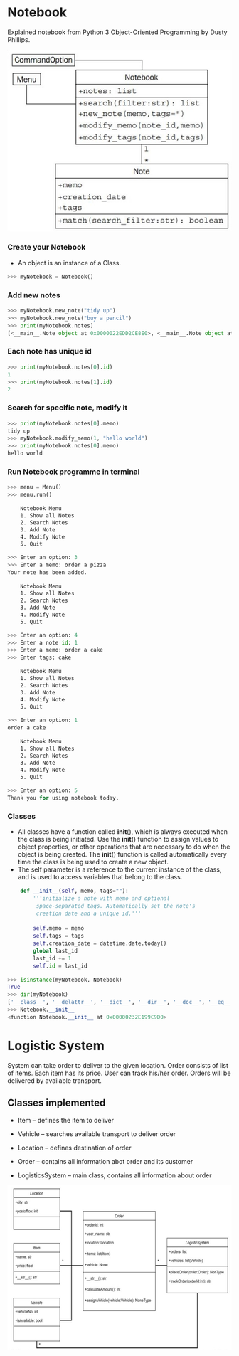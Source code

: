 # Notebook
Explained notebook from Python 3 Object-Oriented Programming by Dusty Phillips.

![](photos/notebook_task.jpg)

### Create your Notebook

* An object is an instance of a Class.

```python
>>> myNotebook = Notebook()
```

### Add new notes

```python
>>> myNotebook.new_note("tidy up")
>>> myNotebook.new_note("buy a pencil")
>>> print(myNotebook.notes)
[<__main__.Note object at 0x0000022EDD2CE8E0>, <__main__.Note object at 0x0000022EDD2CE610>]
```

### Each note has unique id

```python
>>> print(myNotebook.notes[0].id)
1
>>> print(myNotebook.notes[1].id)
2
```

### Search for specific note, modify it

```python
>>> print(myNotebook.notes[0].memo)
tidy up
>>> myNotebook.modify_memo(1, "hello world")
>>> print(myNotebook.notes[0].memo)
hello world
```

### Run Notebook programme in terminal

```python
>>> menu = Menu()
>>> menu.run()
```


        Notebook Menu
        1. Show all Notes
        2. Search Notes
        3. Add Note
        4. Modify Note
        5. Quit
        
```python
>>> Enter an option: 3
>>> Enter a memo: order a pizza
Your note has been added.
```

        Notebook Menu
        1. Show all Notes
        2. Search Notes
        3. Add Note
        4. Modify Note
        5. Quit
        
```python
>>> Enter an option: 4
>>> Enter a note id: 1
>>> Enter a memo: order a cake
>>> Enter tags: cake
```

        Notebook Menu
        1. Show all Notes
        2. Search Notes
        3. Add Note
        4. Modify Note
        5. Quit
        
```python
>>> Enter an option: 1
order a cake
```

        Notebook Menu
        1. Show all Notes
        2. Search Notes
        3. Add Note
        4. Modify Note
        5. Quit
        
```python   
>>> Enter an option: 5
Thank you for using notebook today.
```

### Classes

* All classes have a function called __init__(), which is always executed when the class is being initiated. Use the __init__() function to assign values to object properties, or other operations that are necessary to do when the object is being created. The __init__() function is called automatically every time the class is being used to create a new object.
* The self parameter is a reference to the current instance of the class, and is used to access variables that belong to the class.

```python
    def __init__(self, memo, tags=""):
        '''initialize a note with memo and optional
         space-separated tags. Automatically set the note's
         creation date and a unique id.'''

        self.memo = memo
        self.tags = tags
        self.creation_date = datetime.date.today()
        global last_id
        last_id += 1
        self.id = last_id
```

```python
>>> isinstance(myNotebook, Notebook)
True
>>> dir(myNotebook)
['__class__', '__delattr__', '__dict__', '__dir__', '__doc__', '__eq__', '__format__', '__ge__', '__getattribute__', '__gt__', '__hash__', '__init__', '__init_subclass__', '__le__', '__lt__', '__module__', '__ne__', '__new__', '__reduce__', '__reduce_ex__', '__repr__', '__setattr__', '__sizeof__', '__str__', '__subclasshook__', '__weakref__', '_find_note', 'modify_memo', 'modify_tags', 'new_note', 'notes', 'search']
>>> Notebook.__init__
<function Notebook.__init__ at 0x00000232E199C9D0>
```

# Logistic System

System can take order to deliver to the given location.
Order consists of list of items. Each item has its price.
User can track his/her order.
Orders will be delivered by available transport.

## Classes implemented
* Item – defines the item to deliver

* Vehicle – searches available transport to deliver order

* Location – defines destination of order

* Order – contains all information abot order and its customer

* LogisticsSystem – main class, contains all information about order

![](photos/log_sys.jpg)
